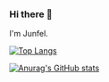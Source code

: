 ### Hi there 👋
I'm Junfel.

[![Top Langs](https://github-readme-stats.vercel.app/api/top-langs/?username=JunfelV&theme=radical&layout=compact)](https://github.com/anuraghazra/github-readme-stats)

[![Anurag's GitHub stats](https://github-readme-stats.vercel.app/api?username=JunfelV&theme=radical)](https://github.com/anuraghazra/github-readme-stats)
